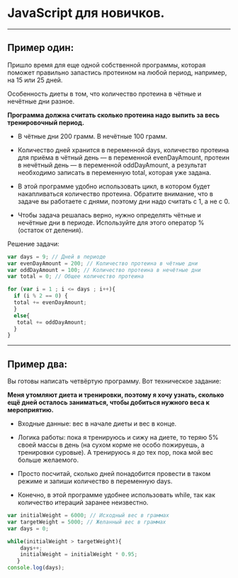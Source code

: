 # JavaScript для новичков.
***
## Пример один:

Пришло время для еще одной собственной программы, которая поможет правильно запастись протеином на любой период, например, на 15 или 25 дней.

Особенность диеты в том, что количество протеина в чётные и нечётные дни разное.

**Программа должна считать сколько протеина надо выпить за весь тренировочный период.**

- В чётные дни 200 грамм. В нечётные 100 грамм.

- Количество дней хранится в переменной days, количество протеина для приёма в чётный день — в переменной evenDayAmount, протеин в нечётный день — в переменной oddDayAmount, а результат необходимо записать в переменную total, которая уже задана.

- В этой программе удобно использовать цикл, в котором будет накапливаться количество протеина. Обратите внимание, что в задаче вы работаете с днями, поэтому дни надо считать с 1, а не с 0.

- Чтобы задача решалась верно, нужно определять чётные и нечётные дни в периоде. Используйте для этого оператор % (остаток от деления).

Решение задачи:
```javascript
var days = 9; // Дней в периоде
var evenDayAmount = 200; // Количество протеина в чётные дни
var oddDayAmount = 100; // Количество протеина в нечётные дни
var total = 0; // Общее количество протеина

for (var i = 1 ; i <= days ; i++){
  if (i % 2 == 0) {
  total += evenDayAmount;
  }
  else{
   total += oddDayAmount;
  }
}
```
***
## Пример два:
Вы готовы написать четвёртую программу. Вот техническое задание:

**Меня утомляют диета и тренировки, поэтому я хочу узнать, сколько ещё дней осталось заниматься, чтобы добиться нужного веса к мероприятию.**

- Входные данные: вес в начале диеты и вес в конце.

- Логика работы: пока я тренируюсь и сижу на диете, то теряю 5% своей массы в день (на сухом корме не особо пожируешь, а тренировки суровые). А тренируюсь я до тех пор, пока мой вес больше желаемого.

- Просто посчитай, сколько дней понадобится провести в таком режиме и запиши количество в переменную days.

- Конечно, в этой программе удобнее использовать while, так как количество итераций заранее неизвестно.

```javascript
var initialWeight = 6000; // Исходный вес в граммах
var targetWeight = 5000; // Желанный вес в граммах
var days = 0;

while(initialWeight > targetWeight){
    days++;
    initialWeight = initialWeight * 0.95;
   }
console.log(days);
```
